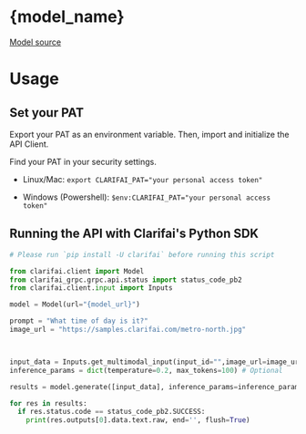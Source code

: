 # {model_name}

[Model source](https://huggingface.co/{hf_model_id})

# Usage

## Set your PAT
Export your PAT as an environment variable. Then, import and initialize the API Client.

Find your PAT in your security settings.

* Linux/Mac: `export CLARIFAI_PAT="your personal access token"`

* Windows (Powershell): `$env:CLARIFAI_PAT="your personal access token"`

## Running the API with Clarifai's Python SDK


```python
# Please run `pip install -U clarifai` before running this script

from clarifai.client import Model
from clarifai_grpc.grpc.api.status import status_code_pb2
from clarifai.client.input import Inputs

model = Model(url="{model_url}")

prompt = "What time of day is it?"
image_url = "https://samples.clarifai.com/metro-north.jpg"



input_data = Inputs.get_multimodal_input(input_id="",image_url=image_url, raw_text=prompt)
inference_params = dict(temperature=0.2, max_tokens=100) # Optional

results = model.generate([input_data], inference_params=inference_params)

for res in results:
  if res.status.code == status_code_pb2.SUCCESS:
    print(res.outputs[0].data.text.raw, end='', flush=True)
```